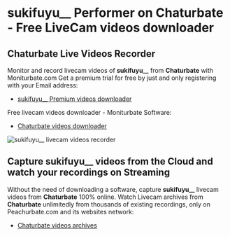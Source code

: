 # sukifuyu__ Performer on Chaturbate - Free LiveCam videos downloader

## Chaturbate Live Videos Recorder

Monitor and record livecam videos of **sukifuyu__** from **Chaturbate** with Moniturbate.com
Get a premium trial for free by just and only registering with your Email address:
* [sukifuyu__ Premium videos downloader](https://moniturbate.com/request-demo-licence-key.html)

Free livecam videos downloader - Moniturbate Software:
* [Chaturbate videos downloader](https://moniturbate.com/moniturbate-download-software.html)

![sukifuyu__ livecam videos recorder](https://peachurnet.com/templates/moniturbate-software.png)


## Capture sukifuyu__ videos from the Cloud and watch your recordings on Streaming

Without the need of downloading a software, capture **sukifuyu__** livecam videos from **Chaturbate** 100% online.
Watch Livecam archives from **Chaturbate** unlimitedly from thousands of existing recordings, only on Peachurbate.com and its websites network:
* [Chaturbate videos archives](https://peachurnet.com/)